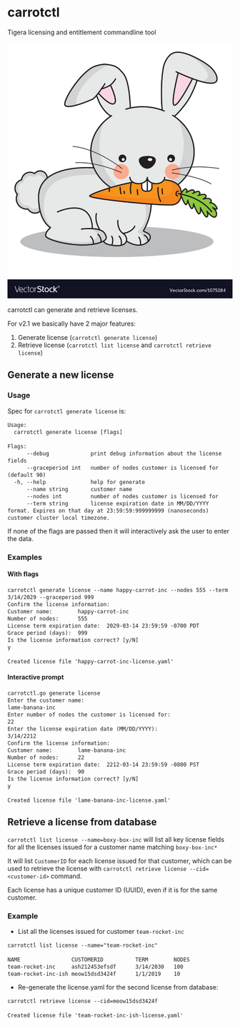 # carrotctl

Tigera licensing and entitlement commandline tool

![carrotctl](./carrabbit.jpg) <!-- .element height="20%" width="20%" -->


carrotctl can generate and retrieve licenses.

For v2.1 we basically have 2 major features:

1. Generate license (`carrotctl generate license`)
2. Retrieve license (`carrotctl list license` and `carrotctl retrieve license`)

## Generate a new license

### Usage

Spec for `carrotctl generate license` is:

```
Usage:
  carrotctl generate license [flags]

Flags:
      --debug             print debug information about the license fields
      --graceperiod int   number of nodes customer is licensed for (default 90)
  -h, --help              help for generate
      --name string       customer name
      --nodes int         number of nodes customer is licensed for
      --term string       license expiration date in MM/DD/YYYY format. Expires on that day at 23:59:59:999999999 (nanoseconds) customer cluster local timezone.
```

If none of the flags are passed then it will interactively ask the user to enter the data.

### Examples

#### With flags

```
carrotctl generate license --name happy-carrot-inc --nodes 555 --term 3/14/2029 --graceperiod 999
Confirm the license information:
Customer name:        happy-carrot-inc
Number of nodes:      555
License term expiration date:  2029-03-14 23:59:59 -0700 PDT
Grace period (days):  999
Is the license information correct? [y/N]
y

Created license file 'happy-carrot-inc-license.yaml'
```

#### Interactive prompt

```
carrotctl.go generate license
Enter the customer name:
lame-banana-inc
Enter number of nodes the customer is licensed for:
22
Enter the license expiration date (MM/DD/YYYY):
3/14/2212
Confirm the license information:
Customer name:        lame-banana-inc
Number of nodes:      22
License term expiration date:  2212-03-14 23:59:59 -0800 PST
Grace period (days):  90
Is the license information correct? [y/N]
y

Created license file 'lame-banana-inc-license.yaml'
```

## Retrieve a license from database

`carrotctl list license --name=boxy-box-inc` will list all key license fields for all the licenses issued for a customer name matching `boxy-box-inc*`

It will list `CustomerID` for each license issued for that customer, which can be used to retrieve the 
license with `carrotctl retrieve license --cid=<customer-id>` command.

Each license has a unique customer ID (UUID), even if it is for the same customer.

### Example

- List all the licenses issued for customer `team-rocket-inc`

```
carrotctl list license --name="team-rocket-inc"

NAME                CUSTOMERID          TERM        NODES
team-rocket-inc     ash212453efsdf      3/14/2030   100
team-rocket-inc-ish meow15dsd3424f      1/1/2019    10
```

- Re-generate the license.yaml for the second license from database:

```
carrotctl retrieve license --cid=meow15dsd3424f

Created license file 'team-rocket-inc-ish-license.yaml'
```